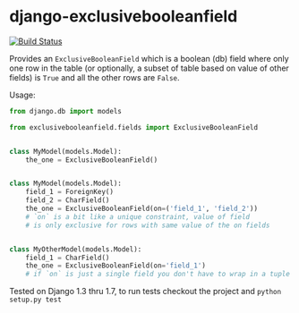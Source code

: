 django-exclusivebooleanfield
============================

[![Build Status](https://travis-ci.org/anentropic/django-exclusivebooleanfield.svg?branch=master)](https://travis-ci.org/anentropic/django-exclusivebooleanfield)

Provides an `ExclusiveBooleanField` which is a boolean (db) field where only one row in the table (or optionally, a subset of table based on value of other fields) is `True` and all the other rows are `False`.

Usage:
```python
from django.db import models

from exclusivebooleanfield.fields import ExclusiveBooleanField


class MyModel(models.Model):
    the_one = ExclusiveBooleanField()


class MyModel(models.Model):
    field_1 = ForeignKey()
    field_2 = CharField()
    the_one = ExclusiveBooleanField(on=('field_1', 'field_2'))
    # `on` is a bit like a unique constraint, value of field
    # is only exclusive for rows with same value of the on fields


class MyOtherModel(models.Model):
    field_1 = CharField()
    the_one = ExclusiveBooleanField(on='field_1')
    # if `on` is just a single field you don't have to wrap in a tuple
```

Tested on Django 1.3 thru 1.7, to run tests checkout the project and `python setup.py test`
